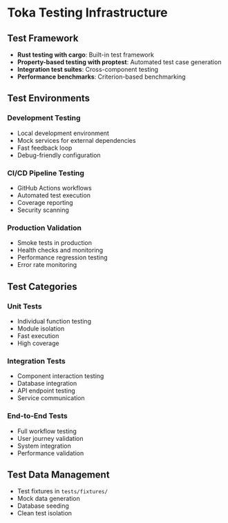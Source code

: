 # Toka Testing Infrastructure

## Test Framework
- **Rust testing with cargo**: Built-in test framework
- **Property-based testing with proptest**: Automated test case generation
- **Integration test suites**: Cross-component testing
- **Performance benchmarks**: Criterion-based benchmarking

## Test Environments

### Development Testing
- Local development environment
- Mock services for external dependencies
- Fast feedback loop
- Debug-friendly configuration

### CI/CD Pipeline Testing
- GitHub Actions workflows
- Automated test execution
- Coverage reporting
- Security scanning

### Production Validation
- Smoke tests in production
- Health checks and monitoring
- Performance regression testing
- Error rate monitoring

## Test Categories

### Unit Tests
- Individual function testing
- Module isolation
- Fast execution
- High coverage

### Integration Tests
- Component interaction testing
- Database integration
- API endpoint testing
- Service communication

### End-to-End Tests
- Full workflow testing
- User journey validation
- System integration
- Performance validation

## Test Data Management
- Test fixtures in `tests/fixtures/`
- Mock data generation
- Database seeding
- Clean test isolation
